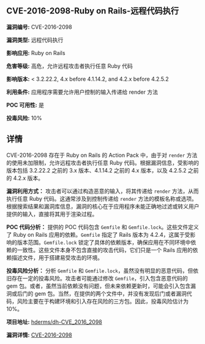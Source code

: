## CVE-2016-2098-Ruby on Rails-远程代码执行

**漏洞编号:** CVE-2016-2098

**漏洞类型:** 远程代码执行

**影响应用:** Ruby on Rails

**危害等级:** 高危，允许远程攻击者执行任意 Ruby 代码

**影响版本:** < 3.2.22.2, 4.x before 4.1.14.2, and 4.2.x before 4.2.5.2

**利用条件:** 应用程序需要允许用户控制的输入传递给 render 方法

**POC 可用性:** 是

**投毒风险:** 10%

## 详情

CVE-2016-2098 存在于 Ruby on Rails 的 Action Pack 中，由于对 `render` 方法的使用未加限制，允许远程攻击者执行任意 Ruby 代码。根据漏洞信息，受影响的版本包括 3.2.22.2 之前的 3.x 版本、4.1.14.2 之前的 4.x 版本，以及 4.2.5.2 之前的 4.2.x 版本。

**漏洞利用方式：**
攻击者可以通过构造恶意的输入，将其传递给 `render` 方法，从而执行任意 Ruby 代码。这通常涉及到控制传递给 `render` 方法的模板名称或选项。根据搜索结果和漏洞库信息，漏洞的核心在于应用程序未能正确地过滤或转义用户提供的输入，直接将其用于渲染过程。

**POC 代码分析：**
提供的 POC 代码包含 `Gemfile` 和 `Gemfile.lock`。这些文件定义了 Ruby on Rails 应用的依赖。`Gemfile` 指定了 Rails 版本为 4.2.4，这属于受影响的版本范围。`Gemfile.lock` 锁定了具体的依赖版本，确保应用在不同环境中依赖的一致性。这些文件本身不包含直接的攻击代码，它们只是一个 Rails 应用的依赖描述文件，用于搭建易受攻击的环境。

**投毒风险分析：**
分析 `Gemfile` 和 `Gemfile.lock`，虽然没有明显的恶意代码，但依旧存在一定的投毒风险。攻击者可能通过修改 `Gemfile`，引入包含恶意代码的 gem 包。或者，虽然当前依赖没有问题，但未来依赖更新时，可能会引入包含漏洞或后门的 gem 包。当然，在提供的两个文件中，并没有发现后门或者漏洞代码，风险主要在于构建环境和引入存在风险的三方包。因此，投毒风险估计为 10%。

**项目地址:** [hderms/dh-CVE_2016_2098](https://github.com/hderms/dh-CVE_2016_2098)

**漏洞详情:** [CVE-2016-2098](https://nvd.nist.gov/vuln/detail/CVE-2016-2098)
